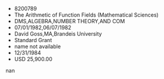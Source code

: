 
* 8200789
* The Arithmetic of Function Fields (Mathematical Sciences)
* DMS,ALGEBRA,NUMBER THEORY,AND COM
* 07/01/1982,06/07/1982
* David Goss,MA,Brandeis University
* Standard Grant
*   name not available
* 12/31/1984
* USD 25,900.00

nan
